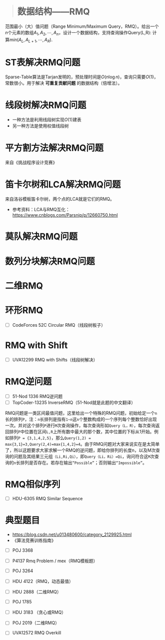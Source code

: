> # 数据结构——RMQ

范围最小（大）值问题（Range Minimum/Maximum Query，RMQ）。给出一个$n$个元素的数组$A_1,A_2,\cdots, A_n$，设计一个数据结构，支持查询操作Query(L,R): 计算$min(A_L,A_{L+1},\cdots,A_R)$.

# ST表解决RMQ问题

Sparse-Table算法是Tarjan发明的，预处理时间是$O(n \log n)$，查询只需要$O(1)$，常数很小。用于解决 **可重复贡献问题** 的数据结构（倍增法）。



# 线段树解决RMQ问题

* 一种方法是利用线段树实现$O(1)$建表
* 另一种方法是使用权值线段树





# 平方割方法解决RMQ问题

来自《挑战程序设计竞赛》



# 笛卡尔树和LCA解决RMQ问题

来自洛谷模板笛卡尔树，两个点的LCA就是它们的RMQ。

* 参考资料：LCA与RMQ互化：https://www.cnblogs.com/Parsnip/p/12660750.html



# 莫队解决RMQ问题



# 数列分块解决RMQ问题





# 二维RMQ



# 环形RMQ

- [ ] CodeForces 52C Circular RMQ（线段树板子）



# RMQ with Shift

- [ ] UVA12299 RMQ with Shifts（线段树解决）



# RMQ逆问题

- [ ] 51-Nod 1336 RMQ逆问题
- [ ] TopCoder-13235 InverseRMQ（51-Nod就是此题的中文翻译）

RMQ问题是一类区间最值问题，这里给出一个特殊的RMQ问题，初始给定一个`n`长的排列`P`，注：`n`长排列是指有`1~n`这`n`个整数构成的一个序列每个整数恰好出现一次。并对这个排列`P`进行`M`次查询操作，每次查询形如`Query（L，R）`，每次查询返回排列`P`中位置在区间`L,R`上所有数中最大的那个数，其中位置的下标从1开始。例如排列`P = {3,1,4,2,5}`，那么`Query(1,2) = max{3,1}=3,Query(2,4)=max{1,4,2}=4`。由于RMQ问题对大家来说实在是太简单了，所以这题要求大家求解一个RMQ的逆问题，即给你排列的长度n，以及M次查询的问题及其结果三元组`（Li,Ri,Qi）`，即`Query（Li，Ri）=Qi`，询问符合这`M`次查询的`n`长排列是否存在。若存在输出`“Possible”`；否则输出`“Impossible”`。



# RMQ相似序列

- [ ] HDU-6305 RMQ Similar Sequence





# 典型题目

* <https://blog.csdn.net/u013480600/category_2129925.html>
* 《算法竞赛训练指南》
* [ ] POJ 3368
* [ ] P4137 Rmq Problem / mex（RMQ模板题）
* [ ] POJ 3264
* [ ] HDU 4122（RMQ，动态最值）
* [ ] HDU 2888（二维RMQ）
* [ ] POJ 1785
* [ ] HDU 3183 （贪心或RMQ）
* [ ] POJ 2019（二维RMQ）
* [ ] UVA12572 RMQ Overkill

